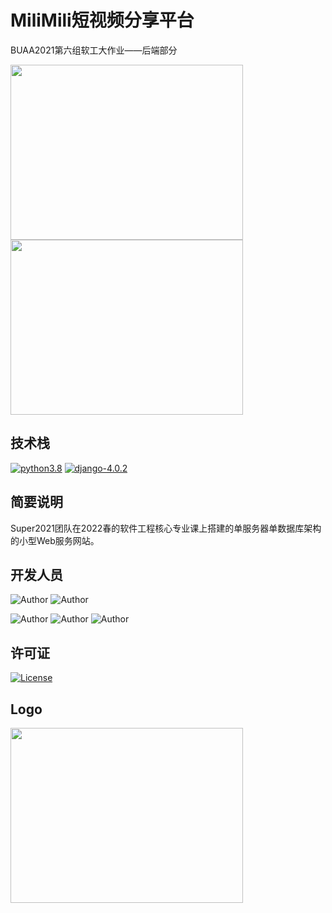 # MiliMili短视频分享平台

BUAA2021第六组软工大作业——后端部分

<a href="https://milimili.super2021.com" target = "_blank">
  <img src="https://photo-bucket-1309504341.cos.ap-beijing.myqcloud.com/MiliMili-log.svg" style="width:372px; height:280px;display:block;margin-right: 220px">
</a>

<a href="https://milimili.super2021.com" target = "_blank">
  <img src="https://photo-bucket-1309504341.cos.ap-beijing.myqcloud.com/MiliMili-register.svg" style="width:372px; height:280px;display:block;margin-right: 220px">
</a>

## 技术栈
[![python3.8](https://img.shields.io/badge/python-%3E%3D3.8-brightgreen)](https://www.python.org/)  [![django-4.0.2](https://img.shields.io/badge/django-4.0.2-blue)](https://docs.djangoproject.com/en/4.0/)

## 简要说明
Super2021团队在2022春的软件工程核心专业课上搭建的单服务器单数据库架构的小型Web服务网站。

## 开发人员

![Author](https://img.shields.io/badge/Author-周恩申(Zhoues)-yellow.svg "Author")
![Author](https://img.shields.io/badge/Author-李毅骁(FireAngelx)-red.svg "Author")

![Author](https://img.shields.io/badge/Author-侯博(hbhbhbac)-orange.svg "Author")
![Author](https://img.shields.io/badge/Author-闫思桥(CloudIris)-navy.svg "Author")
![Author](https://img.shields.io/badge/Author-李思睿(ZQRuii)-purple.svg "Author")


## 许可证
[![License](https://img.shields.io/badge/License-Apache-green.svg "License")](https://www.apache.org/licenses/LICENSE-2.0)

## Logo
<a href="https://milimili.super2021.com" target = "_blank">
  <img src="https://global-1309504341.cos.ap-beijing.myqcloud.com/MiliMili.svg" style="width:372px; height:280px;display:block;margin-right: 220px">
</a>



